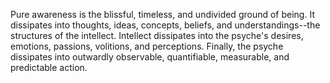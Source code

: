 Pure awareness is the blissful, timeless, and undivided ground of being. It dissipates into thoughts, ideas, concepts, beliefs, and understandings--the structures of the intellect. Intellect dissipates into the psyche's desires, emotions, passions, volitions, and perceptions. Finally, the psyche dissipates into outwardly observable, quantifiable, measurable, and predictable action.


